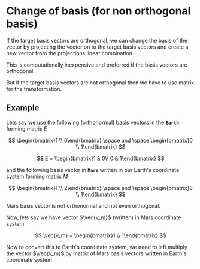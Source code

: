 # Change of basis (for non orthogonal basis)

If the target basis vectors are orthogonal, we can change the basis of the vector by projecting the vector on to the target basis vectors and  create a new vector from the projections linear combination.

This is computationally inexpensive and preferred if the basis vectors are orthogonal.

But if the target basis vectors are not orthogonal then we have to use matrix for the transformation.

## Example

Lets say we use the following (orthonormal) basis vectors in the **`Earth`** forming matrix $E$

$$
\begin{bmatrix}1 \\ 
0\end{bmatrix} \space and \space \begin{bmatrix}0 \\ 
1\end{bmatrix}
$$

$$
E = \begin{bmatrix}1 & 0\\ 
0 & 1\end{bmatrix}
$$

and the following basis vector in **`Mars`** written in our Earth's coordinate system forming matrix $M$

$$
\begin{bmatrix}1 \\ 
2\end{bmatrix} \space and \space \begin{bmatrix}3 \\ 
1\end{bmatrix}
$$

Mars basis vector is not orthonormal and not even orthogonal.

Now, lets say we have vector $\vec{v_m}$ (written) in Mars coordinate system

$$
\vec{v_m} = \begin{bmatrix}1 \\
1\end{bmatrix}
$$

Now to convert this to Earth's coordinate system, we need to left multiply the vector $\vec{v_m}$ by matrix of Mars basis vectors written in Earth's coordinate system



